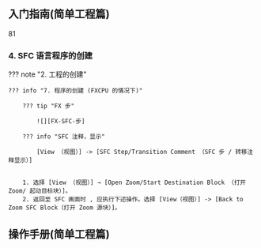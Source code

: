 
## 入门指南(简单工程篇)

81

### 4. SFC 语言程序的创建

??? note "2. 工程的创建"

    ??? info "7. 程序的创建 (FXCPU 的情况下)"

        ??? tip "FX 步"

            ![][FX-SFC-步]

        ??? info "SFC 注释，显示"

            [View （视图）] -> [SFC Step/Transition Comment （SFC 步 / 转移注释显示）]


        1. 选择 [View （视图）] → [Open Zoom/Start Destination Block （打开 Zoom/ 起动目标块）]。
        2. 返回至 SFC 画面时 , 应执行下述操作。选择 [View（视图）] -> [Back to Zoom SFC Block（打开 Zoom 源块）]。


  [FX-SFC-步]: GX-Works2-pdf-images/FX-SFC-步.png

## 操作手册(简单工程篇)